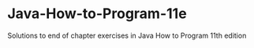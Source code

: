 # Java-How-to-Program-11e
Solutions to end of chapter exercises in Java How to Program 11th edition

